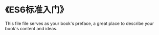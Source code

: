 # 《ES6标准入门》

This file file serves as your book's preface, a great place to describe your book's content and ideas.
